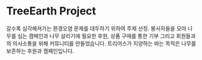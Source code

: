 # TreeEarth Project
갈수록 심각해져가는 환경오염 문제를 대두하기 위하여 주제 선정. 봉사자들을 모아 나무를 심는 캠페인과 나무 살리기에 필요한 후원, 상품 구매를 통한 기부 그리고 회원들과의 의사소통을 위해 커뮤니티를 만들었습니다. 트리어스가 지양하는 바는 목적은 나무를 보존하는 후원과 캠페인입니다.
